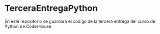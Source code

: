 # TerceraEntregaPython
En este repositorio se guardará el código de la tercera entrega del curso de Python de CoderHouse
